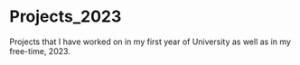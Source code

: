# Projects_2023
Projects that I have worked on in my first year of University as well as in my free-time, 2023.
